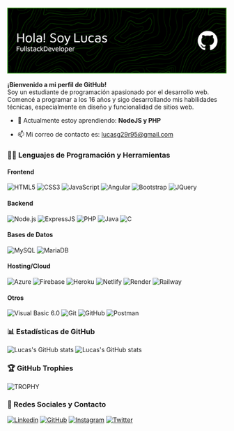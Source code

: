 ![Header](https://raw.githubusercontent.com/lucas29951/lucas29951/main/readme-header-es.png "Header")

**¡Bienvenido a mi perfil de GitHub!**<br>
Soy un estudiante de programación apasionado por el desarrollo web. Comencé a programar a los 16 años y sigo desarrollando mis habilidades técnicas, especialmente en diseño y funcionalidad de sitios web.


- 🌱 Actualmente estoy aprendiendo: **NodeJS y PHP**

- 📫 Mi correo de contacto es: <lucasg29r95@gmail.com>


### 👨‍💻 Lenguajes de Programación y Herramientas
#### Frontend
![HTML5](https://img.shields.io/badge/HTML5-E34F26?style=for-the-badge&logo=html5&logoColor=white)
![CSS3](https://img.shields.io/badge/CSS3-1572B6?style=for-the-badge&logo=css3&logoColor=white)
![JavaScript](https://img.shields.io/badge/JavaScript-F7DF1E?style=for-the-badge&logo=javascript&logoColor=black)
![Angular](https://img.shields.io/badge/Angular-DD0031?style=for-the-badge&logo=angular&logoColor=white)
![Bootstrap](https://img.shields.io/badge/Bootstrap-7952B3?style=for-the-badge&logo=bootstrap&logoColor=white)
![JQuery](https://img.shields.io/badge/jQuery-0769AD?style=for-the-badge&logo=jquery&logoColor=white)

#### Backend
![Node.js](https://img.shields.io/badge/Node.js-43853D?style=for-the-badge&logo=node-dot-js&logoColor=white)
![ExpressJS](https://img.shields.io/badge/Express.js-404D59?style=for-the-badge)
![PHP](https://img.shields.io/badge/PHP-777BB4?style=for-the-badge&logo=php&logoColor=white)
![Java](https://img.shields.io/badge/Java-ED8B00?style=for-the-badge&logo=java&logoColor=white)
![C](https://img.shields.io/badge/C-00599C?style=for-the-badge&logo=c&logoColor=white)

#### Bases de Datos
![MySQL](https://img.shields.io/badge/MySQL-00000F?style=for-the-badge&logo=mysql&logoColor=white)
![MariaDB](https://img.shields.io/badge/MariaDB-003545?style=for-the-badge&logo=mariadb&logoColor=white)

#### Hosting/Cloud
![Azure](https://img.shields.io/badge/Azure-0089D6?style=for-the-badge&logo=microsoftazure&logoColor=white)
![Firebase](https://img.shields.io/badge/Firebase-FFCA28?style=for-the-badge&logo=firebase&logoColor=black)
![Heroku](https://img.shields.io/badge/Heroku-430098?style=for-the-badge&logo=heroku&logoColor=white)
![Netlify](https://img.shields.io/badge/Netlify-00C7B7?style=for-the-badge&logo=netlify&logoColor=white)
![Render](https://img.shields.io/badge/Render-46E3B7?style=for-the-badge&logo=render&logoColor=white)
![Railway](https://img.shields.io/badge/Railway-0B0D0E?style=for-the-badge&logo=railway&logoColor=white)

#### Otros
![Visual Basic 6.0](https://img.shields.io/badge/Visual_Basic_6.0-5C2D91?style=for-the-badge&logo=visual-studio&logoColor=white)
![Git](https://img.shields.io/badge/Git-F05032?style=for-the-badge&logo=git&logoColor=white)
![GitHub](https://img.shields.io/badge/GitHub-100000?style=for-the-badge&logo=github&logoColor=white)
![Postman](https://img.shields.io/badge/Postman-FF6C37?style=for-the-badge&logo=postman&logoColor=white)

### 📊 Estadísticas de GitHub
![Lucas's GitHub stats](https://github-readme-stats.anuraghazra1.vercel.app/api/top-langs/?username=lucas29951&show_icons=true&theme=tokyonight)
![Lucas's GitHub stats](https://github-readme-stats.vercel.app/api?username=lucas29951&show_icons=true&theme=tokyonight)

### 🏆 GitHub Trophies
<img align="center" src="https://github-profile-trophy.vercel.app/?username=lucas29951&theme=darkhub&row=1&column=8&margin-h=15&margin-w=5&no-bg=true" alt="TROPHY" />

### 🤝 Redes Sociales y Contacto
[![Linkedin](https://img.shields.io/badge/LinkedIn-0077B5?style=for-the-badge&logo=linkedin&logoColor=white)](https://www.linkedin.com/in/lucasgrodriguez)
[![GitHub](https://img.shields.io/badge/GitHub-100000?style=for-the-badge&logo=github&logoColor=white)](https://github.com/lucas29951)
[![Instagram](https://img.shields.io/badge/Instagram-E4405F?style=for-the-badge&logo=instagram&logoColor=white)](https://instagram.com/lucas29951)
[![Twitter](https://img.shields.io/badge/Twitter-1DA1F2?style=for-the-badge&logo=twitter&logoColor=white)](https://twitter.com/lucas29951)
